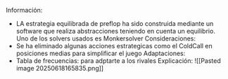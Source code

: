 Información:
- LA estrategia equilibrada de preflop ha sido construida mediante un software que realiza abstracciones teniendo en cuenta un equilibrio. Uno de los solvers usados es Monkersolver
Consideraciones:
- Se ha eliminado algunas acciones estrategicas como el ColdCall en posiciones medias para simplificar el juego
Adaptaciones:
- Tabla de frecuencias: para adptarte a los rivales 
Explicación:
![[Pasted image 20250618165835.png]]
